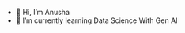 - 👋 Hi, I’m Anusha
- 🌱 I’m currently learning Data Science With Gen AI 
  


<!---
BAnusha9/BAnusha9 is a ✨ special ✨ repository because its `README.md` (this file) appears on your GitHub profile.
You can click the Preview link to take a look at your changes.
--->
